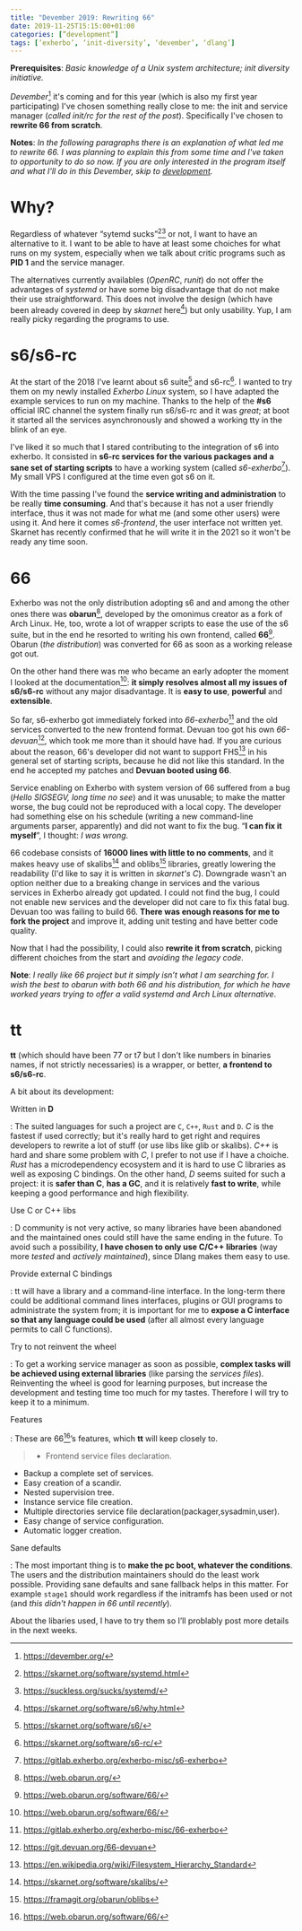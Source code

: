 ```yaml
---
title: "Devember 2019: Rewriting 66"
date: 2019-11-25T15:15:00+01:00
categories: [”development”]
tags: [’exherbo’, ‘init-diversity’, ‘devember’, ‘dlang’]
---
```


**Prerequisites**: _Basic knowledge of a Unix system architecture; init diversity initiative._

_Devember_[^1] it's coming and for this year (which is also my first year
participating) I've chosen something really close to me: the init and service
manager (_called init/rc for the rest of the post_). Specifically I've chosen to
**rewrite 66 from scratch**.

**Notes**: _In the following paragraphs there is an explanation of what led me
to rewrite 66. I was planning to explain this from some time and I've taken to
opportunity to do so now. If you are only interested in the program itself and
what I'll do in this Devember, skip to [development](#tt)._

# Why?

Regardless of whatever “sytemd sucks”[^3][^4] or not, I want to have an
alternative to it. I want to be able to have at least some choiches for what
runs on my system, especially when we talk about critic programs such as **PID
1** and the service manager.

The alternatives currently availables (_OpenRC_, _runit_) do not offer the
advantages of _systemd_ or have some big disadvantage that do not make their use
straightforward. This does not involve the design (which have been already
covered in deep by _skarnet_ here[^5]) but only usability. Yup, I am really
picky regarding the programs to use.

# s6/s6-rc

At the start of the 2018 I've learnt about s6 suite[^9] and s6-rc[^10]. I wanted
to try them on my newly installed _Exherbo Linux_ system, so I have adapted the
example services to run on my machine. Thanks to the help of the **#s6**
official IRC channel the system finally run s6/s6-rc and it was *great*; at boot
it started all the services asynchronously and showed a working tty in the blink
of an eye.

I've liked it so much that I stared contributing to the integration of s6 into
exherbo. It consisted in **s6-rc services for the various packages and a sane
set of starting scripts** to have a working system (called _s6-exherbo_[^11]).
My small VPS I configured at the time even got s6 on it.

With the time passing I've found the **service writing and administration** to
be really **time consuming**. And that's because it has not a user friendly
interface, thus it was not made for what me (and some other users) were using
it. And here it comes *s6-frontend*, the user interface not written yet. Skarnet
has recently confirmed that he will write it in the 2021 so it won't be ready
any time soon.

# 66

Exherbo was not the only distribution adopting s6 and and among the other ones
there was **obarun**[^13], developed by the omonimus creator as a fork of Arch
Linux. He, too, wrote a lot of wrapper scripts to ease the use of the s6 suite,
but in the end he resorted to writing his own frontend, called **66**[^14].
Obarun (_the distribution_) was converted for 66 as soon as a working release got out.

On the other hand there was me who became an early adopter the moment I looked
at the documentation[^14]: **it simply resolves almost all my issues of s6/s6-rc** without any major disadvantage. It is **easy to use**, **powerful** and **extensible**.

So far, s6-exherbo got immediately forked into _66-exherbo_[^12] and the old services converted to the new frontend format. Devuan too got his own
_66-devuan_[^15], which took me more than it should have had. If you are curious
about the reason, 66's developer did not want to support FHS[^6] in his general
set of starting scripts, because he did not like this standard. In the end he
accepted my patches and **Devuan booted using 66**.

Service enabling on Exherbo with system version of 66 suffered from a bug
(_Hello SIGSEGV, long time no see_) and it was unusable; to make the matter
worse, the bug could not be reproduced with a local copy. The developer had
something else on his schedule (writing a new command-line arguments parser,
apparently) and did not want to fix the bug. “**I can fix it myself**”, I
thought: _I was wrong_.

66 codebase consists of **16000 lines with little to no comments**, and it makes
heavy use of skalibs[^16] and oblibs[^17] libraries, greatly lowering the
readability (I'd like to say it is written in _skarnet's C_). Downgrade wasn't
an option neither due to a breaking change in services and the various services
in Exherbo already got updated. I could not find the bug, I could not enable new
services and the developer did not care to fix this fatal bug. Devuan too was
failing to build 66. **There was enough reasons for me to fork the project** and
improve it, adding unit testing and have better code quality.

Now that I had the possibility, I could also **rewrite it from scratch**, picking different choiches from the start and _avoiding the legacy code_.

**Note**: _I really like 66 project but it simply isn’t what I am searching for.
I wish the best to obarun with both 66 and his distribution, for which he have
worked years trying to offer a valid systemd and Arch Linux alternative_.

# tt

**tt** (which should have been 77 or t7 but I don't like numbers in binaries
names, if not strictly necessaries) is a wrapper, or better, **a frontend to
s6/s6-rc**.

A bit about its development:

Written in **D**

: The suited languages for such a project are `C`, `C++`, `Rust` and `D`. _C_ is
the fastest if used correctly; but it's really hard to get right and requires
developers to rewrite a lot of stuff (or use libs like glib or skalibs). _C++_
is hard and share some problem with _C_, I prefer to not use if I have a
choiche. _Rust_ has a microdependency ecosystem and it is hard to use C
libraries as well as exposing C bindings. On the other hand, _D_ seems suited
for such a project: it is **safer than C**, **has a GC**, and it is relatively
**fast to write**, while keeping a good performance and high flexibility.

Use C or C++ libs

: D community is not very active, so many libraries have been abandoned and the
maintained ones could still have the same ending in the future. To avoid such a
possibility, **I have chosen to only use C/C++ libraries** (way more _tested_
and _actively maintained_), since Dlang makes them easy to use.

Provide external C bindings

: tt will have a library and a command-line interface. In the long-term there
could be additional command lines interfaces, plugins or GUI programs to
administrate the system from; it is important for me to **expose a C interface
so that any language could be used** (after all almost every language permits
to call C functions).

Try to not reinvent the wheel

: To get a working service manager as soon as possible, **complex tasks will be
achieved using external libraries** (like parsing the _services files_).
Reinventing the wheel is good for learning purposes, but increase the
development and testing time too much for my tastes. Therefore I will try to
keep it to a minimum.

Features

: These are 66[^14]’s features, which **tt** will keep closely to.

> - Frontend service files declaration.
- Backup a complete set of services.
- Easy creation of a scandir.
- Nested supervision tree.
- Instance service file creation.
- Multiple directories service file declaration(packager,sysadmin,user).
- Easy change of service configuration.
- Automatic logger creation. 

Sane defaults

: The most important thing is to **make the pc boot, whatever the conditions**.
The users and the distribution maintainers should do the least work possible.
Providing sane defaults and sane fallback helps in this matter. For example
`stage1` should work regardless if the initramfs has been used or not (and _this
didn’t happen in 66 until recently_).

About the libaries used, I have to try them so I’ll problably post more details in the next weeks.

[^1]: https://devember.org/
[^3]: https://skarnet.org/software/systemd.html
[^4]: https://suckless.org/sucks/systemd/
[^5]: https://skarnet.org/software/s6/why.html
[^6]: https://en.wikipedia.org/wiki/Filesystem_Hierarchy_Standard
[^9]: https://skarnet.org/software/s6/
[^10]: https://skarnet.org/software/s6-rc/
[^11]: https://gitlab.exherbo.org/exherbo-misc/s6-exherbo
[^12]: https://gitlab.exherbo.org/exherbo-misc/66-exherbo
[^13]: https://web.obarun.org/
[^14]: https://web.obarun.org/software/66/
[^15]: https://git.devuan.org/66-devuan
[^16]: https://skarnet.org/software/skalibs/
[^17]: https://framagit.org/obarun/oblibs
